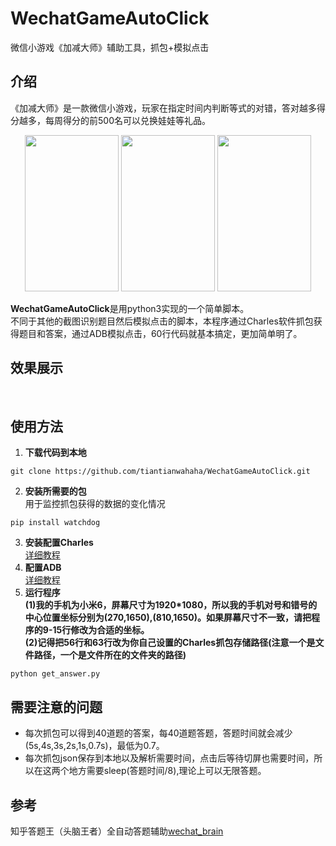 # WechatGameAutoClick
微信小游戏《加减大师》辅助工具，抓包+模拟点击

## 介绍
《加减大师》是一款微信小游戏，玩家在指定时间内判断等式的对错，答对越多得分越多，每周得分的前500名可以兑换娃娃等礼品。<br>
<div align=center>
<img width="150" height="250" src="https://github.com/tiantianwahaha/WechatGameAutoClick/raw/master/img/example1.png"/>
<img width="150" height="250" src="https://github.com/tiantianwahaha/WechatGameAutoClick/raw/master/img/example2.png"/>
<img width="150" height="250" src="https://github.com/tiantianwahaha/WechatGameAutoClick/raw/master/img/example3.png"/>
</div>

**WechatGameAutoClick**是用python3实现的一个简单脚本。<br>
不同于其他的截图识别题目然后模拟点击的脚本，本程序通过Charles软件抓包获得题目和答案，通过ADB模拟点击，60行代码就基本搞定，更加简单明了。

## 效果展示
![]()
![]()

## 使用方法

1. **下载代码到本地**
```
git clone https://github.com/tiantianwahaha/WechatGameAutoClick.git
```
2. **安装所需要的包**<br>
用于监控抓包获得的数据的变化情况
```
pip install watchdog
```

3. **安装配置Charles**<br>
[详细教程](https://github.com/tiantianwahaha/WechatGameAutoClick/wiki/Charles%E8%AF%A6%E7%BB%86%E6%95%99%E7%A8%8B)
4. **配置ADB**<br>
[详细教程](https://github.com/tiantianwahaha/WechatGameAutoClick/wiki/ADB%E9%85%8D%E7%BD%AE%E6%95%99%E7%A8%8B)
5. **运行程序**<br>
**(1)我的手机为小米6，屏幕尺寸为1920*1080，所以我的手机对号和错号的中心位置坐标分别为(270,1650),(810,1650)。如果屏幕尺寸不一致，请把程序的9-15行修改为合适的坐标。**<br>
**(2)记得把56行和63行改为你自己设置的Charles抓包存储路径(注意一个是文件路径，一个是文件所在的文件夹的路径)**
```
python get_answer.py
```

## 需要注意的问题
* 每次抓包可以得到40道题的答案，每40道题答题，答题时间就会减少(5s,4s,3s,2s,1s,0.7s)，最低为0.7。<br>
* 每次抓包json保存到本地以及解析需要时间，点击后等待切屏也需要时间，所以在这两个地方需要sleep(答题时间/8),理论上可以无限答题。

## 参考
知乎答题王（头脑王者）全自动答题辅助[wechat_brain](https://github.com/251321639/wechat_brain)
